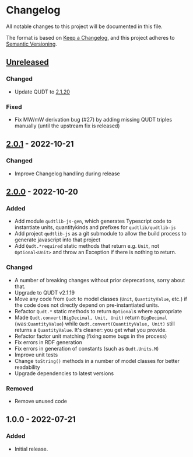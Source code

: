 # Changelog

All notable changes to this project will be documented in this file.

The format is based on [Keep a Changelog](https://keepachangelog.com/en/1.0.0/),
and this project adheres to [Semantic Versioning](https://semver.org/spec/v2.0.0.html).

## [Unreleased]

### Changed

- Update QUDT to [2.1.20](https://github.com/qudt/qudt-public-repo/releases/tag/v2.1.20) 

### Fixed

- Fix MW/mW derivation bug (#27) by adding missing QUDT triples manually (until the upstream fix is released)

## [2.0.1] - 2022-10-21

### Changed

- Improve Changelog handling during release

## [2.0.0] - 2022-10-20

### Added

- Add module `qudtlib-js-gen`, which generates Typescript code to instantiate units, quantitykinds and prefixes for `qudtlib/qudtlib-js`
- Add project `qudtlib-js` as a git submodule to allow the build process to generate javascript into that project
- Add `Qudt.*required` static methods that return e.g. `Unit`, not `Optional<Unit>` and throw an Exception if there is nothing to return.

### Changed

- A number of breaking changes without prior deprecations, sorry about that.
- Upgrade to QUDT v2.1.19
- Move any code from `Qudt` to model classes (`Unit`, `QuantityValue`, etc.) if the code does not directly depend on pre-instantiated units.
- Refactor `Qudt.*` static methods to return `Optional`s where appropriate
- Made `Qudt.convert(BigDecimal, Unit, Unit)` return `BigDecimal` (was:`QuantityValue`) while `Qudt.convert(QuantityValue, Unit)` still returns a `QuantityValue`. It's cleaner: you get what you provide.
- Refactor factor unit matching (fixing some bugs in the process)
- Fix errors in RDF generation
- Fix errors in generation of constants (such as `Qudt.Units.M`)
- Improve unit tests
- Change `toString()` methods in a number of model classes for better readability
- Upgrade dependencies to latest versions

### Removed

- Remove unused code

## 1.0.0 - 2022-07-21

### Added

- Initial release.

[Unreleased]: https://github.com/qudtlib/qudtlib-java/compare/v2.0.1...HEAD
[2.0.1]: https://github.com/qudtlib/qudtlib-java/compare/v2.0.0...v2.0.1
[2.0.0]: https://github.com/qudtlib/qudtlib-java/compare/v1.0.0...v2.0.0

